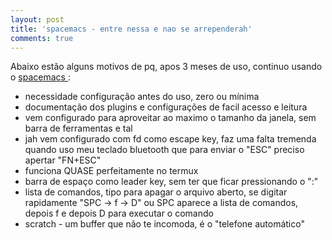 ```yaml
---
layout: post
title: 'spacemacs - entre nessa e nao se arrependerah'
comments: true
---
```


Abaixo estão alguns motivos de pq, apos 3 meses de uso, continuo usando o [ spacemacs ](http://spacemacs.org):

* necessidade configuração antes do uso, zero ou mínima
* documentação dos plugins e configurações de facil acesso e leitura
* vem configurado para aproveitar ao maximo o tamanho da janela, sem barra de ferramentas e tal
* jah vem configurado com fd como escape key, faz uma falta tremenda quando uso meu teclado bluetooth que para enviar o "ESC" preciso apertar "FN+ESC"
* funciona QUASE perfeitamente no termux
* barra de espaço como leader key, sem ter que ficar pressionando o ":"
* lista de comandos, tipo para apagar o arquivo aberto, se digitar rapidamente "SPC -> f -> D" ou SPC aparece a lista de comandos, depois f e depois D para executar o comando
* scratch - um buffer que não te incomoda, é o "telefone automático"
